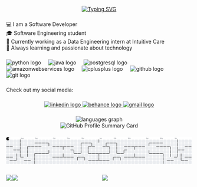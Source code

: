 <p align="center">
  <a href="https://git.io/typing-svg">
    <img src="https://readme-typing-svg.demolab.com?font=Fira+Code&pause=1000&width=435&lines=Hi%2C+my+name+is+Lucas;You're+welcome+%3A))" alt="Typing SVG" />
  </a>
</p>

###

<p align="left">💻 I am a Software Developer<br>🎓 Software Engineering student<br>🏢 Currently working as a Data Engineering intern at Intuitive Care<br>🚀 Always learning and passionate about technology</p>

###

<div align="left">
  <img src="https://cdn.jsdelivr.net/gh/devicons/devicon/icons/python/python-original.svg" height="40" alt="python logo"  />
  <img width="12" />
  <img src="https://cdn.jsdelivr.net/gh/devicons/devicon/icons/java/java-original.svg" height="40" alt="java logo"  />
  <img width="12" />
  <img src="https://cdn.jsdelivr.net/gh/devicons/devicon/icons/postgresql/postgresql-original.svg" height="40" alt="postgresql logo"  />
  <img width="12" />
  <img src="https://cdn.jsdelivr.net/gh/devicons/devicon/icons/amazonwebservices/amazonwebservices-line-wordmark.svg" height="40" alt="amazonwebservices logo"  />
  <img width="12" />
  <img src="https://cdn.jsdelivr.net/gh/devicons/devicon/icons/cplusplus/cplusplus-original.svg" height="40" alt="cplusplus logo"  />
  <img width="12" />
  <img src="https://cdn.simpleicons.org/github/181717" height="40" alt="github logo"  />
  <img width="12" />
  <img src="https://cdn.simpleicons.org/git/F05032" height="40" alt="git logo"  />
</div>

###

<p align="left">Check out my social media:</p>

###

<div align="center">
  <a href="https://www.linkedin.com/in/lucas-d-39087b31b/" target="_blank">
    <img src="https://img.shields.io/static/v1?message=LinkedIn&logo=linkedin&label=&color=0077B5&logoColor=white&labelColor=&style=for-the-badge" height="40" alt="linkedin logo"  />
  </a>
  <a href="https://www.behance.net/lucasrafael87" target="_blank">
    <img src="https://img.shields.io/static/v1?message=Behance&logo=behance&label=&color=1769ff&logoColor=white&labelColor=&style=for-the-badge" height="40" alt="behance logo"  />
  </a>
  <a href="mailto:Lucasrafaeldias7@gmail.com" target="_blank">
    <img src="https://img.shields.io/static/v1?message=Gmail&logo=gmail&label=&color=D14836&logoColor=white&labelColor=&style=for-the-badge" height="40" alt="gmail logo"  />
  </a>
</div>

###

<div align="center">
  <img src="https://github-readme-stats.vercel.app/api/top-langs?username=Lucasrrafael&locale=en&hide_title=false&layout=compact&card_width=320&langs_count=6&theme=radical&hide_border=false&order=2" height="150" alt="languages graph" />
</div>

<div align="center">
  <img src="https://github-profile-summary-cards.vercel.app/api/cards/profile-details?username=Lucasrrafael&theme=tokyonight" alt="GitHub Profile Summary Card" />
</div>

###

<picture>
  <source media="(prefers-color-scheme: dark)" srcset="https://raw.githubusercontent.com/Lucasrrafael/Lucasrrafael/output/pacman-contribution-graph-dark.svg">
  <source media="(prefers-color-scheme: light)" srcset="https://raw.githubusercontent.com/Lucasrrafael/Lucasrrafael/output/pacman-contribution-graph.svg">
  <img alt="pacman contribution graph" src="https://raw.githubusercontent.com/Lucasrrafael/Lucasrrafael/output/pacman-contribution-graph.svg">
</picture>

###

<img align="left" height="200" src="https://media1.tenor.com/m/C055651qVfoAAAAd/typing-cat-keyboard-cat.gif"  />

###

<img align="left" height="180" src="https://media1.tenor.com/m/g3y2q5VQxvAAAAAd/cat-computer.gif"  />

###

<div align="center">
  <img height="210" src="https://media1.tenor.com/m/lDoAH0dehbIAAAAC/cat-mouse.gif"  />
</div>
